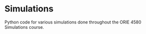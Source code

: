# Simulations

Python code for various simulations done throughout the ORIE 4580 Simulations course.
